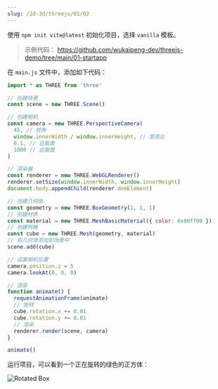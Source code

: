 ```yaml
---
slug: /2d-3d/threejs/01/02
---
```


使用 `npm init vite@latest` 初始化项目，选择 `vanilla` 模板。

> 示例代码： https://github.com/wukaipeng-dev/threejs-demo/tree/main/01-startapp

在 `main.js` 文件中，添加如下代码：

```js
import * as THREE from 'three'

// 创建场景
const scene = new THREE.Scene()

// 创建相机
const camera = new THREE.PerspectiveCamera(
  45, // 视角
  window.innerWidth / window.innerHeight, // 宽高比
  0.1, // 近裁面
  1000 // 远裁面
)

// 渲染器
const renderer = new THREE.WebGLRenderer()
renderer.setSize(window.innerWidth, window.innerHeight)
document.body.appendChild(renderer.domElement)

// 创建几何体
const geometry = new THREE.BoxGeometry(1, 1, 1)
// 创建材质
const material = new THREE.MeshBasicMaterial({ color: 0x00ff00 })
// 创建网格
const cube = new THREE.Mesh(geometry, material)
// 将几何体添加到场景中
scene.add(cube)

// 设置相机位置
camera.position.z = 5
camera.lookAt(0, 0, 0)

// 渲染
function animate() {
  requestAnimationFrame(animate)
  // 旋转
  cube.rotation.x += 0.01
  cube.rotation.y += 0.01
  // 渲染
  renderer.render(scene, camera)
}

animate()
```

运行项目，可以看到一个正在旋转的绿色的正方体：

![Rotated Box](https://img.wukaipeng.com//2025/04/23-173907-qDg1Ei-20250423173842_rec_-convert.gif)

